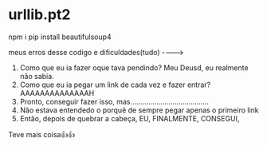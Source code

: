 # urllib.pt2

npm i pip install beautifulsoup4

meus erros desse codigo e dificuldades(tudo) ----> 

1. Como que eu ia fazer oque tava pendindo? Meu Deusd, eu realmente não sabia.
2. Como que eu ia pegar um link de cada vez e fazer entrar? AAAAAAAAAAAAAAH
3. Pronto, conseguir fazer isso, mas.......................................
4. Não estava entendedo o porquê de sempre pegar apenas o primeiro link
6. Então, depois de quebrar a cabeça, EU, FINALMENTE, CONSEGUI, 

Teve mais coisa👍👍
